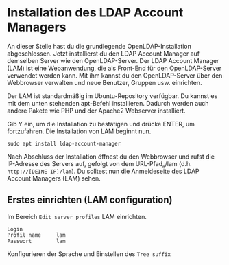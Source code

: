 # Installation des LDAP Account Managers

An dieser Stelle hast du die grundlegende OpenLDAP-Installation abgeschlossen. Jetzt installierst du den LDAP Account Manager auf demselben Server wie den OpenLDAP-Server. Der LDAP Account Manager (LAM) ist eine Webanwendung, die als Front-End für den OpenLDAP-Server verwendet werden kann. Mit ihm kannst du den OpenLDAP-Server über den Webbrowser verwalten und neue Benutzer, Gruppen usw. einrichten.

Der LAM ist standardmäßig im Ubuntu-Repository verfügbar. Du kannst es mit dem unten stehenden apt-Befehl installieren. Dadurch werden auch andere Pakete wie PHP und der Apache2 Webserver installiert.

Gib Y ein, um die Installation zu bestätigen und drücke ENTER, um fortzufahren. Die Installation von LAM beginnt nun.

    sudo apt install ldap-account-manager

Nach Abschluss der Installation öffnest du den Webbrowser und rufst die IP-Adresse des Servers auf, gefolgt von dem URL-Pfad„/lam (d.h. ```http://[DEINE IP]/lam```). Du solltest nun die Anmeldeseite des LDAP Account Managers (LAM) sehen.

## Erstes einrichten (LAM configuration)

Im Bereich ```Edit server profiles``` LAM einrichten. 

```
Login
Profil name     lam
Passwort        lam
```

Konfigurieren der Sprache und Einstellen des ```Tree suffix```
